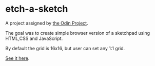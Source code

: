 # etch-a-sketch

A project assigned by [the Odin Project](https://www.theodinproject.com/lessons/etch-a-sketch-project.
).

The goal was to create simple browser version of a sketchpad using HTML,CSS and JavaScript. 

By default the grid is 16x16, but user can set any 1:1 grid.


[See it here](https://elpetit69.github.io/etch-a-sketch/).